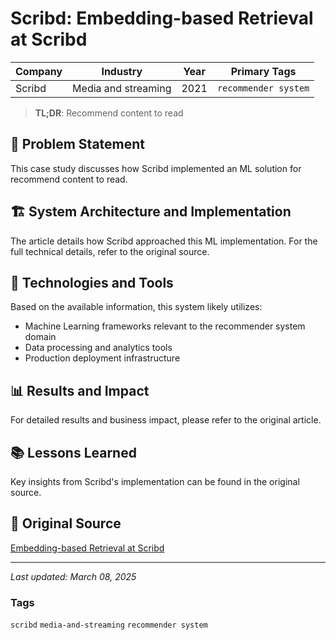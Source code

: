 # Scribd: Embedding-based Retrieval at Scribd

| Company | Industry | Year | Primary Tags | 
|---------|----------|------|--------------|
| Scribd | Media and streaming | 2021 | `recommender system` |

> **TL;DR**: Recommend content to read

## 📝 Problem Statement

This case study discusses how Scribd implemented an ML solution for recommend content to read.

## 🏗️ System Architecture and Implementation

The article details how Scribd approached this ML implementation. For the full technical details, refer to the original source.

## 🔧 Technologies and Tools

Based on the available information, this system likely utilizes:

- Machine Learning frameworks relevant to the recommender system domain
- Data processing and analytics tools
- Production deployment infrastructure

## 📊 Results and Impact

For detailed results and business impact, please refer to the original article.

## 📚 Lessons Learned

Key insights from Scribd's implementation can be found in the original source.

## 🔗 Original Source

[Embedding-based Retrieval at Scribd](https://tech.scribd.com/blog/2021/embedding-based-retrieval-scribd.html)

---

*Last updated: March 08, 2025*

### Tags

`scribd` `media-and-streaming` `recommender system`

